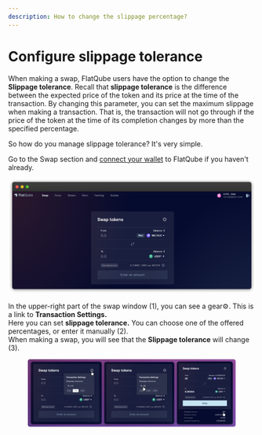 ```yaml
---
description: How to change the slippage percentage?
---
```


# Configure slippage tolerance

When making a swap, FlatQube users have the option to change the **Slippage tolerance**. Recall that **slippage tolerance** is the difference between the expected price of the token and its price at the time of the transaction. By changing this parameter, you can set the maximum slippage when making a transaction. That is, the transaction will not go through if the price of the token at the time of its completion changes by more than the specified percentage.

So how do you manage slippage tolerance? It's very simple.

Go to the Swap section and [connect your wallet](../../getting-started/how-to-connect-a-wallet.md) to FlatQube if you haven't already.

![](<../../../.gitbook/assets/image (19) (1).png>)

In the upper-right part of the swap window (1), you can see a gear⚙️. This is a link to **Transaction Settings.**\
Here you can set **slippage tolerance.** You can choose one of the offered percentages, or enter it manually (2).\
When making a swap, you will see that the **Slippage tolerance** will change (3).

<figure><img src="../../../.gitbook/assets/image (88).png" alt=""><figcaption></figcaption></figure>

